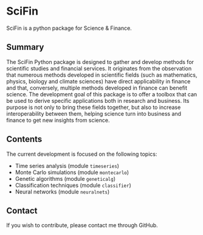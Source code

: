 # SciFin
SciFin is a python package for Science &amp; Finance.

## Summary

The SciFin Python package is designed to gather and develop methods for scientific studies and financial services. It originates from the observation that numerous methods developed in scientific fields (such as mathematics, physics, biology and climate sciences) have direct applicability in finance and that, conversely, multiple methods developed in finance can benefit science. The development goal of this package is to offer a toolbox that can be used to derive specific applications both in research and business. Its purpose is not only to bring these fields together, but also to increase interoperability between them, helping science turn into business and finance to get new insights from science.


## Contents

The current development is focused on the following topics:
- Time series analysis (module `timeseries`)
- Monte Carlo simulations (module `montecarlo`)
- Genetic algorithms (module `geneticalg`)
- Classification techniques (module `classifier`)
- Neural networks (module `neuralnets`)


## Contact

If you wish to contribute, please contact me through GitHub.




